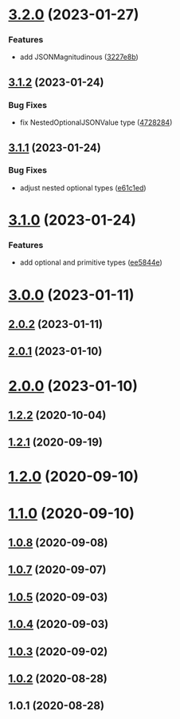 # [3.2.0](https://github.com/bconnorwhite/types-json/compare/v3.1.2...v3.2.0) (2023-01-27)


### Features

* add JSONMagnitudinous ([3227e8b](https://github.com/bconnorwhite/types-json/commit/3227e8b99210006f108f080f22a78dcce76fe6a7))



## [3.1.2](https://github.com/bconnorwhite/types-json/compare/v3.1.1...v3.1.2) (2023-01-24)


### Bug Fixes

* fix NestedOptionalJSONValue type ([4728284](https://github.com/bconnorwhite/types-json/commit/4728284f8a8e42aec3e70acb1cafdf602b3e0382))



## [3.1.1](https://github.com/bconnorwhite/types-json/compare/v3.1.0...v3.1.1) (2023-01-24)


### Bug Fixes

* adjust nested optional types ([e61c1ed](https://github.com/bconnorwhite/types-json/commit/e61c1ed47972c8a02be955f87517b5b1266acfe6))



# [3.1.0](https://github.com/bconnorwhite/types-json/compare/v3.0.0...v3.1.0) (2023-01-24)


### Features

* add optional and primitive types ([ee5844e](https://github.com/bconnorwhite/types-json/commit/ee5844edae87997fbf20ec19342ec14a73e383bb))



# [3.0.0](https://github.com/bconnorwhite/types-json/compare/v2.0.2...v3.0.0) (2023-01-11)



## [2.0.2](https://github.com/bconnorwhite/types-json/compare/v2.0.1...v2.0.2) (2023-01-11)



## [2.0.1](https://github.com/bconnorwhite/types-json/compare/v2.0.0...v2.0.1) (2023-01-10)



# [2.0.0](https://github.com/bconnorwhite/types-json/compare/v1.2.2...v2.0.0) (2023-01-10)



## [1.2.2](https://github.com/bconnorwhite/types-json/compare/v1.2.1...v1.2.2) (2020-10-04)



## [1.2.1](https://github.com/bconnorwhite/types-json/compare/v1.2.0...v1.2.1) (2020-09-19)



# [1.2.0](https://github.com/bconnorwhite/types-json/compare/v1.1.0...v1.2.0) (2020-09-10)



# [1.1.0](https://github.com/bconnorwhite/types-json/compare/v1.0.8...v1.1.0) (2020-09-10)



## [1.0.8](https://github.com/bconnorwhite/types-json/compare/v1.0.7...v1.0.8) (2020-09-08)



## [1.0.7](https://github.com/bconnorwhite/types-json/compare/v1.0.5...v1.0.7) (2020-09-07)



## [1.0.5](https://github.com/bconnorwhite/types-json/compare/v1.0.4...v1.0.5) (2020-09-03)



## [1.0.4](https://github.com/bconnorwhite/types-json/compare/v1.0.3...v1.0.4) (2020-09-03)



## [1.0.3](https://github.com/bconnorwhite/types-json/compare/v1.0.2...v1.0.3) (2020-09-02)



## [1.0.2](https://github.com/bconnorwhite/types-json/compare/v1.0.1...v1.0.2) (2020-08-28)



## 1.0.1 (2020-08-28)



